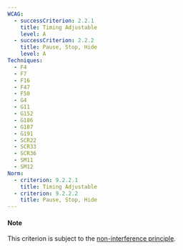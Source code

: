 ```yaml
---
WCAG:
  - successCriterion: 2.2.1
    title: Timing Adjustable
    level: A
  - successCriterion: 2.2.2
    title: Pause, Stop, Hide
    level: A
Techniques:
  - F4
  - F7
  - F16
  - F47
  - F50
  - G4
  - G11
  - G152
  - G186
  - G187
  - G191
  - SCR22
  - SCR33
  - SCR36
  - SM11
  - SM12
Norm:
  - criterion: 9.2.2.1
    title: Timing Adjustable
  - criterion: 9.2.2.2
    title: Pause, Stop, Hide
---
```


#### Note

This criterion is subject to the [non-interference principle](./methodo-test.html#non-interference-principle).